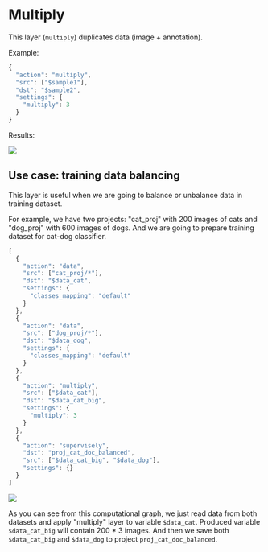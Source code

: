 # Multiply

This layer \(`multiply`\) duplicates data \(image + annotation\).

Example:

```javascript
{
  "action": "multiply",
  "src": ["$sample1"],
  "dst": "$sample2",
  "settings": {
    "multiply": 3
  }
}
```

Results:

![](../../../.gitbook/assets/mult_001.png)

## Use case: training data balancing

This layer is useful when we are going to balance or unbalance data in training dataset.

For example, we have two projects: "cat\_proj" with 200 images of cats and "dog\_proj" with 600 images of dogs. And we are going to prepare training dataset for cat-dog classifier.

```javascript
[
  {
    "action": "data",
    "src": ["cat_proj/*"],
    "dst": "$data_cat",
    "settings": {
      "classes_mapping": "default"
    }
  },
  {
    "action": "data",
    "src": ["dog_proj/*"],
    "dst": "$data_dog",
    "settings": {
      "classes_mapping": "default"
    }
  },
  {
    "action": "multiply",
    "src": ["$data_cat"],
    "dst": "$data_cat_big",
    "settings": {
      "multiply": 3
    }
  },
  {
    "action": "supervisely",
    "dst": "proj_cat_doc_balanced",
    "src": ["$data_cat_big", "$data_dog"],
    "settings": {}
  }
]
```

![](../../../.gitbook/assets/mult_002.png)

As you can see from this computational graph, we just read data from both datasets and apply "multiply" layer to variable `$data_cat`. Produced variable `$data_cat_big` will contain 200 \* 3 images. And then we save both `$data_cat_big` and `$data_dog` to project `proj_cat_doc_balanced`.

